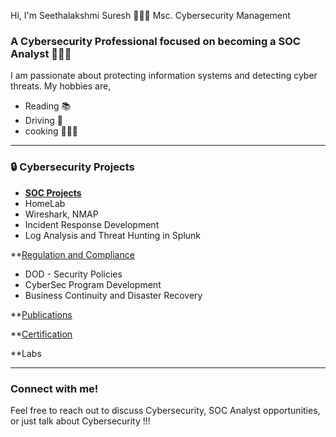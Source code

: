 Hi, I'm Seethalakshmi Suresh 🙋🏻‍♀️ Msc. Cybersecurity Management <br/> 

 
### A Cybersecurity Professional focused on becoming a SOC Analyst  👩🏻‍💻
I am passionate about protecting information systems and detecting cyber threats.  My hobbies are, 
- Reading 📚
- Driving 🚗
- cooking 👩🏻‍🍳
  

---
### 🔒 Cybersecurity Projects

- **[<ins>SOC Projects</ins>](https://github.com/CyberGirl-SS/CyberGirl-SS/tree/main/SOC_Projects)**
 - HomeLab
 - Wireshark, NMAP
 - Incident Response Development
 - Log Analysis and Threat Hunting in Splunk

**[<ins>Regulation and Compliance</ins>](https://github.com/CyberGirl-SS/CyberGirl-SS/tree/main/Regulation_Compliance)
- DOD - Security Policies
- CyberSec Program Development
- Business Continuity and Disaster Recovery

**[<ins>Publications</ins>](https://github.com/CyberGirl-SS/CyberGirl-SS/tree/main/Publications)

**[<ins>Certification</ins>](https://github.com/CyberGirl-SS/CyberGirl-SS/tree/main/Certifications)

**Labs

---
### Connect with me!  
Feel free to reach out to discuss Cybersecurity, SOC Analyst opportunities, or just talk about Cybersecurity !!!  


